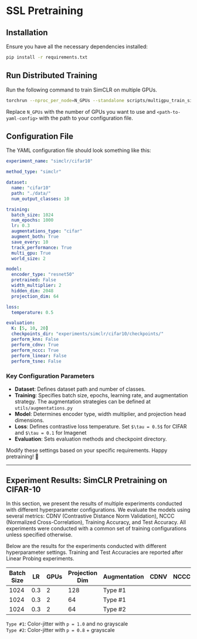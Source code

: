 # SSL Pretraining

## Installation
Ensure you have all the necessary dependencies installed:
 ```bash
pip install -r requirements.txt
```

## Run Distributed Training

Run the following command to train SimCLR on multiple GPUs.

```bash
torchrun --nproc_per_node=N_GPUs --standalone scripts/multigpu_train_simclr.py --config <path-to-yaml-config>
```

Replace `N_GPUs` with the number of GPUs you want to use and `<path-to-yaml-config>` with the path to your configuration file.

## Configuration File
The YAML configuration file should look something like this:

```yaml
experiment_name: "simclr/cifar10"

method_type: "simclr"

dataset:
  name: "cifar10"
  path: "./data/"
  num_output_classes: 10

training:
  batch_size: 1024
  num_epochs: 1000
  lr: 0.3
  augmentations_type: "cifar"
  augment_both: True
  save_every: 10
  track_performance: True
  multi_gpu: True
  world_size: 2

model:
  encoder_type: "resnet50"
  pretrained: False
  width_multiplier: 2
  hidden_dim: 2048
  projection_dim: 64

loss:
  temperature: 0.5

evaluation:
  K: [5, 10, 20]
  checkpoints_dir: "experiments/simclr/cifar10/checkpoints/"
  perform_knn: False
  perform_cdnv: True
  perform_nccc: True
  perform_linear: False
  perform_tsne: False
```

### Key Configuration Parameters

- **Dataset**: Defines dataset path and number of classes.
- **Training**: Specifies batch size, epochs, learning rate, and augmentation strategy. The augmentation strategies can be defined at `utils/augmentations.py`
- **Model**: Determines encoder type, width multiplier, and projection head dimensions.
- **Loss**: Defines contrastive loss temperature. Set `$\tau = 0.5$` for CIFAR and `$\tau = 0.1` for Imagenet 
- **Evaluation**: Sets evaluation methods and checkpoint directory.

Modify these settings based on your specific requirements. Happy pretraining! 🚀

---

## Experiment Results: SimCLR Pretraining on CIFAR-10

In this section, we present the results of multiple experiments conducted with different hyperparameter configurations. We evaluate the models using several metrics: CDNV (Contrastive Distance Norm Validation), NCCC (Normalized Cross-Correlation), Training Accuracy, and Test Accuracy. All experiments were conducted with a common set of training configurations unless specified otherwise.

Below are the results for the experiments conducted with different hyperparameter settings. Training and Test Accuracies are reported after Linear Probing experiments. 

| Batch Size | LR  | GPUs | Projection Dim | Augmentation   | CDNV | NCCC | Training Acc. | Test Acc. |
|---|---|---|---|---|---|---|---|---|
| 1024       | 0.3 | 2    | 128             | Type #1 | | |          |      |
| 1024       | 0.3 | 2    | 64            | Type #1 | | |          |      |
| 1024       | 0.3 | 2    | 64             | Type #2 | | |         |      |

`Type #1`: Color-jitter with `p = 1.0` and no grayscale \
`Type #2`: Color-jitter with `p = 0.8` + grayscale